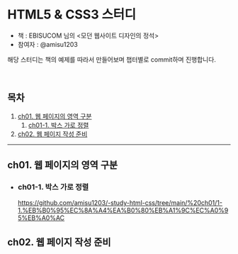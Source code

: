 # HTML5 & CSS3 스터디
- 책 : EBISUCOM 님의 &lt;모던 웹사이트 디자인의 정석>
- 참여자 : @amisu1203

해당 스터디는 책의 예제를 따라서 만들어보며 챕터별로 commit하며 진행합니다.

<br>

## 목차

1. [ch01. 웹 페이지의 영역 구분](#ch01-웹-페이지의-영역-구분)
    1.  [ch01-1. 박스 가로 정렬](#ch01-1--박스-가로-정렬)
3. [ch02. 웹 페이지 작성 준비](#ch02-웹-페이지-작성-준비)

---

## ch01. 웹 페이지의 영역 구분

  - ### ch01-1. 박스 가로 정렬
    https://github.com/amisu1203/-study-html-css/tree/main/%20ch01/1-1.%EB%B0%95%EC%8A%A4%EA%B0%80%EB%A1%9C%EC%A0%95%EB%A0%AC
  

## ch02. 웹 페이지 작성 준비
